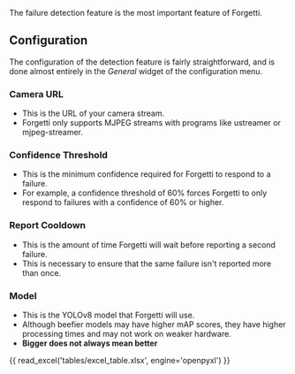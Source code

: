 The failure detection feature is the most important feature of Forgetti.

## Configuration

The configuration of the detection feature is fairly straightforward, and is done almost entirely in the <i>General</i> widget of the configuration menu.

### Camera URL
* This is the URL of your camera stream.
* Forgetti only supports MJPEG streams with programs like ustreamer or mjpeg-streamer. 

### Confidence Threshold
* This is the minimum confidence required for Forgetti to respond to a failure.
* For example, a confidence threshold of 60% forces Forgetti to only respond to failures with a confidence of 60% or higher.

### Report Cooldown
* This is the amount of time Forgetti will wait before reporting a second failure.
* This is necessary to ensure that the same failure isn't reported more than once.

### Model
* This is the YOLOv8 model that Forgetti will use.
* Although beefier models may have higher mAP scores, they have higher processing times and may not work on weaker hardware.
* **Bigger does not always mean better**

{{ read_excel('tables/excel_table.xlsx', engine='openpyxl') }}
